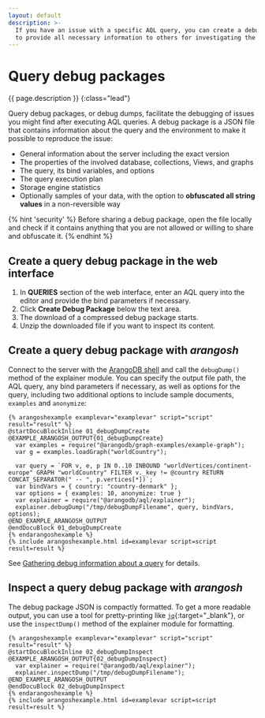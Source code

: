 ```yaml
---
layout: default
description: >-
  If you have an issue with a specific AQL query, you can create a debug package
  to provide all necessary information to others for investigating the issue
---
```

# Query debug packages

{{ page.description }}
{:class="lead"}

Query debug packages, or debug dumps, facilitate the debugging of issues you
might find after executing AQL queries. A debug package is a JSON file that
contains information about the query and the environment to make it possible to
reproduce the issue:

- General information about the server including the exact version
- The properties of the involved database, collections, Views, and graphs
- The query, its bind variables, and options
- The query execution plan
- Storage engine statistics
- Optionally samples of your data, with the option to
  **obfuscated all string values** in a non-reversible way

{% hint 'security' %}
Before sharing a debug package, open the file locally and check if it contains
anything that you are not allowed or willing to share and obfuscate it.
{% endhint %}

## Create a query debug package in the web interface

1. In **QUERIES** section of the web interface, enter an AQL query into the
   editor and provide the bind parameters if necessary.
2. Click **Create Debug Package** below the text area.
3. The download of a compressed debug package starts.
4. Unzip the downloaded file if you want to inspect its content.

## Create a query debug package with _arangosh_

Connect to the server with the [ArangoDB shell](programs-arangosh.html) and call
the `debugDump()` method of the explainer module. You can specify the output
file path, the AQL query, any bind parameters if necessary, as well as options
for the query, including two additional options to include sample documents,
`examples` and `anonymize`:

    {% arangoshexample examplevar="examplevar" script="script" result="result" %}
    @startDocuBlockInline 01_debugDumpCreate
    @EXAMPLE_ARANGOSH_OUTPUT{01_debugDumpCreate}
      var examples = require("@arangodb/graph-examples/example-graph");
      var g = examples.loadGraph("worldCountry");

      var query = `FOR v, e, p IN 0..10 INBOUND "worldVertices/continent-europe" GRAPH "worldCountry" FILTER v._key != @country RETURN CONCAT_SEPARATOR(" -- ", p.vertices[*])`;
      var bindVars = { country: "country-denmark" };
      var options = { examples: 10, anonymize: true }
      var explainer = require("@arangodb/aql/explainer"); 
      explainer.debugDump("/tmp/debugDumpFilename", query, bindVars, options); 
    @END_EXAMPLE_ARANGOSH_OUTPUT
    @endDocuBlock 01_debugDumpCreate
    {% endarangoshexample %}
    {% include arangoshexample.html id=examplevar script=script result=result %}

See [Gathering debug information about a query](aql/execution-and-performance-explaining-queries.html#gathering-debug-information-about-a-query)
for details.

## Inspect a query debug package with _arangosh_

The debug package JSON is compactly formatted. To get a more readable output,
you can use a tool for pretty-printing like [`jq`](https://stedolan.github.io/jq/){:target="_blank"},
or use the `inspectDump()` method of the explainer module for formatting.

    {% arangoshexample examplevar="examplevar" script="script" result="result" %}
    @startDocuBlockInline 02_debugDumpInspect
    @EXAMPLE_ARANGOSH_OUTPUT{02_debugDumpInspect}
      var explainer = require("@arangodb/aql/explainer"); 
      explainer.inspectDump("/tmp/debugDumpFilename");
    @END_EXAMPLE_ARANGOSH_OUTPUT
    @endDocuBlock 02_debugDumpInspect
    {% endarangoshexample %}
    {% include arangoshexample.html id=examplevar script=script result=result %}
